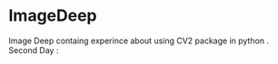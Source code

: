 # ImageDeep 
Image Deep containg experince about using CV2 package in python .</br> 
Second Day :     
     
  
